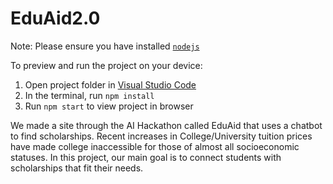 
  # EduAid2.0

  Note: Please ensure you have installed <code><a href="https://nodejs.org/en/download/">nodejs</a></code>

  To preview and run the project on your device:
  1) Open project folder in <a href="https://code.visualstudio.com/download">Visual Studio Code</a>
  2) In the terminal, run `npm install`
  3) Run `npm start` to view project in browser

We made a site through the AI Hackathon called EduAid that uses a chatbot to find scholarships. Recent increases in College/University tuition prices have made college inaccessible for those of almost all socioeconomic statuses. In this project, our main goal is to connect students with scholarships that fit their needs.
